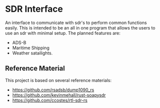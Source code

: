 # SDR Interface

An interface to communicate with sdr's to perform common functions easily.
This is intended to be an all in one program that allows the users to use
an sdr with minimal setup. The planned features are:

- ADS-B
- Maritime Shipping 
- Weather satailights. 

## Reference Material

This project is based on several reference materials:

- https://github.com/rsadsb/dump1090_rs
- https://github.com/kevinmehall/rust-soapysdr
- https://github.com/ccostes/rtl-sdr-rs